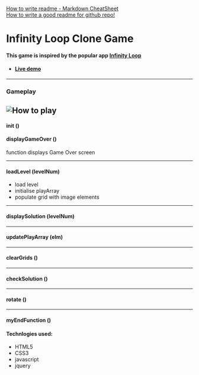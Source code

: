 [How to write readme - Markdown CheatSheet](https://github.com/adam-p/markdown-here/wiki/Markdown-Cheatsheet)  
[How to write a good readme for github repo!](https://gist.github.com/PurpleBooth/109311bb0361f32d87a2)

# Infinity Loop Clone Game
<!---
Read Me Contents
-->
#### This game is inspired by the popular app [Infinity Loop](https://play.google.com/store/apps/details?id=com.balysv.loop&hl=en)

- #### [Live demo](https://wdi-sg.github.io/wdi-project-1-johnacs/)

---
### Gameplay
![How to play](https://github.com/wdi-sg/wdi-project-1-johnacs/tree/master/assets/images/instruction01.png)
---
#### init ()


#### displayGameOver ()
function displays Game Over screen
___
#### loadLevel (levelNum)
- load level
- initialise playArray
- populate grid with image elements
___
#### displaySolution (levelNum)

___
#### updatePlayArray (elm)

___
#### clearGrids ()

___
#### checkSolution ()


___
#### rotate ()


___
#### myEndFunction ()

#### Technlogies used:
- HTML5
- CSS3
- javascript
- jquery
